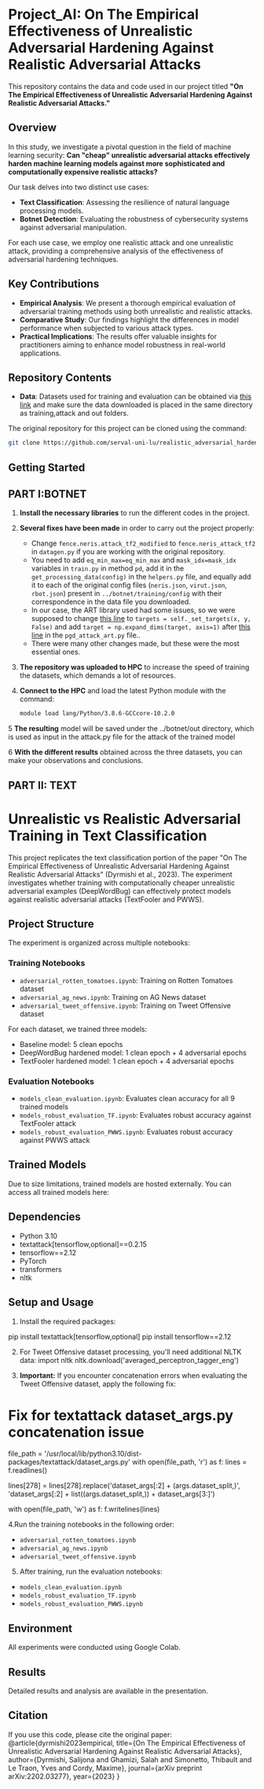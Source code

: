 # Project_AI: On The Empirical Effectiveness of Unrealistic Adversarial Hardening Against Realistic Adversarial Attacks

This repository contains the data and code used in our project titled **"On The Empirical Effectiveness of Unrealistic Adversarial Hardening Against Realistic Adversarial Attacks."**

## Overview

In this study, we investigate a pivotal question in the field of machine learning security: **Can "cheap" unrealistic adversarial attacks effectively harden machine learning models against more sophisticated and computationally expensive realistic attacks?**

Our task delves into two distinct use cases:
- **Text Classification**: Assessing the resilience of natural language processing models.
- **Botnet Detection**: Evaluating the robustness of cybersecurity systems against adversarial manipulation.

For each use case, we employ one realistic attack and one unrealistic attack, providing a comprehensive analysis of the effectiveness of adversarial hardening techniques.

## Key Contributions

- **Empirical Analysis**: We present a thorough empirical evaluation of adversarial training methods using both unrealistic and realistic attacks.
- **Comparative Study**: Our findings highlight the differences in model performance when subjected to various attack types.
- **Practical Implications**: The results offer valuable insights for practitioners aiming to enhance model robustness in real-world applications.

## Repository Contents

- **Data**: Datasets used for training and evaluation can be obtained via [this link](https://uniluxembourg-my.sharepoint.com/personal/salijona_dyrmishi_uni_lu/_layouts/15/onedrive.aspx?id=%2Fpersonal%2Fsalijona%5Fdyrmishi%5Funi%5Flu%2FDocuments%2Frealistic%5Fadversarial%5Fhardening&ga=1) and make sure the data downloaded is placed in the same directory as training,attack and out folders.

The original repository for this project can be cloned using the command:
```bash
git clone https://github.com/serval-uni-lu/realistic_adversarial_hardening.git
```

## Getting Started
## PART I:BOTNET
1. **Install the necessary libraries** to run the different codes in the project.

2. **Several fixes have been made** in order to carry out the project properly:
   -  Change `fence.neris.attack_tf2_modified` to `fence.neris_attack_tf2` in `datagen.py` if you are working with the original repository.
   -  You need to add `eq_min_max=eq_min_max` and `mask_idx=mask_idx` variables in `train.py` in method `pd`, add it in the `get_processing_data(config)` in the `helpers.py` file, and equally add it to each of the original config files (`neris.json`, `virut.json`, `rbot.json`) present in `../botnet/training/config` with their correspondence in the data file you downloaded.
   - In our case, the ART library used had some issues, so we were supposed to change [this line](https://github.com/Trusted-AI/adversarial-robustness-toolbox/blob/970c74a849b9dde060a9ad33024476882c995d5f/art/attacks/evasion/projected_gradient_descent/projected_gradient_descent_tensorflow_v2.py#L154) to `targets = self._set_targets(x, y, False)` and add `target = np.expand_dims(target, axis=1)` after [this line](https://github.com/serval-uni-lu/realistic_adversarial_hardening/blob/2103877bb3a1e48b9953bc08f3abc319f7b8d695/botnet/attack/pgd/pgd_attack_art.py#L48) in the `pgd_attack_art.py` file..
   - There were many other changes made, but these were the most essential ones.

3. **The repository was uploaded to HPC** to increase the speed of training the datasets, which demands a lot of resources.

4. **Connect to the HPC** and load the latest Python module with the command:
   ```bash
   module load lang/Python/3.8.6-GCCcore-10.2.0
   ```
5 **The resulting** model will be saved under the ../botnet/out directory, which is used as input in the attack.py file for the attack of the trained model

6 **With the different results** obtained across the three datasets, you can make your observations and conclusions.

## PART II: TEXT

# Unrealistic vs Realistic Adversarial Training in Text Classification

This project replicates the text classification portion of the paper "On The Empirical Effectiveness of Unrealistic Adversarial Hardening Against Realistic Adversarial Attacks" (Dyrmishi et al., 2023). The experiment investigates whether training with computationally cheaper unrealistic adversarial examples (DeepWordBug) can effectively protect models against realistic adversarial attacks (TextFooler and PWWS).

## Project Structure

The experiment is organized across multiple notebooks:

### Training Notebooks
- `adversarial_rotten_tomatoes.ipynb`: Training on Rotten Tomatoes dataset
- `adversarial_ag_news.ipynb`: Training on AG News dataset  
- `adversarial_tweet_offensive.ipynb`: Training on Tweet Offensive dataset

For each dataset, we trained three models:
- Baseline model: 5 clean epochs
- DeepWordBug hardened model: 1 clean epoch + 4 adversarial epochs
- TextFooler hardened model: 1 clean epoch + 4 adversarial epochs

### Evaluation Notebooks
- `models_clean_evaluation.ipynb`: Evaluates clean accuracy for all 9 trained models
- `models_robust_evaluation_TF.ipynb`: Evaluates robust accuracy against TextFooler attack
- `models_robust_evaluation_PWWS.ipynb`: Evaluates robust accuracy against PWWS attack

## Trained Models

Due to size limitations, trained models are hosted externally. You can access all trained models here:

## Dependencies

- Python 3.10
- textattack[tensorflow,optional]==0.2.15
- tensorflow==2.12
- PyTorch
- transformers
- nltk

## Setup and Usage

1. Install the required packages:

pip install textattack[tensorflow,optional]
pip install tensorflow==2.12

2. For Tweet Offensive dataset processing, you'll need additional NLTK data:
import nltk
nltk.download('averaged_perceptron_tagger_eng')

3. **Important:** If you encounter concatenation errors when evaluating the Tweet Offensive dataset, apply the following fix:
# Fix for textattack dataset_args.py concatenation issue
file_path = '/usr/local/lib/python3.10/dist-packages/textattack/dataset_args.py'
with open(file_path, 'r') as f:
    lines = f.readlines()

lines[278] = lines[278].replace('dataset_args[:2] + (args.dataset_split,)', 
                               'dataset_args[:2] + list((args.dataset_split,)) + dataset_args[3:]')

with open(file_path, 'w') as f:
    f.writelines(lines)
    
4.Run the training notebooks in the following order:
- `adversarial_rotten_tomatoes.ipynb`
- `adversarial_ag_news.ipynb` 
- `adversarial_tweet_offensive.ipynb`

5. After training, run the evaluation notebooks:
- `models_clean_evaluation.ipynb`
- `models_robust_evaluation_TF.ipynb`
- `models_robust_evaluation_PWWS.ipynb`

## Environment

All experiments were conducted using Google Colab.

## Results

Detailed results and analysis are available in the presentation. 

## Citation

If you use this code, please cite the original paper: 
@article{dyrmishi2023empirical,
  title={On The Empirical Effectiveness of Unrealistic Adversarial Hardening Against Realistic Adversarial Attacks},
  author={Dyrmishi, Salijona and Ghamizi, Salah and Simonetto, Thibault and Le Traon, Yves and Cordy, Maxime},
  journal={arXiv preprint arXiv:2202.03277},
  year={2023}
}
